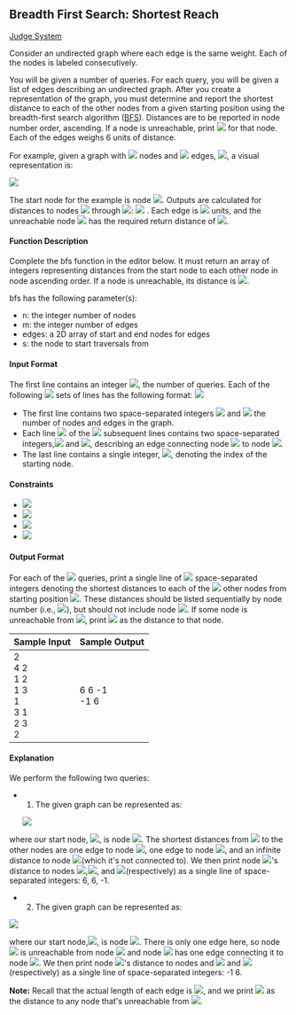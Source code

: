 ## Breadth First Search: Shortest Reach

[Judge System](https://www.hackerrank.com/challenges/bfsshortreach/problem)

Consider an undirected graph where each edge is the same weight. Each of the nodes is labeled consecutively.

You will be given a number of queries. For each query, you will be given a list of edges describing an undirected graph. After you create a representation of the graph, you must determine and report the shortest distance to each of the other nodes from a given starting position using the breadth-first search algorithm ([BFS](https://en.wikipedia.org/wiki/Breadth-first_search)). Distances are to be reported in node number order, ascending. If a node is unreachable, print <img src="https://latex.codecogs.com/svg.latex?\Large&space;-1"> for that node. Each of the edges weighs 6 units of distance.

For example, given a graph with <img src="https://latex.codecogs.com/svg.latex?\Large&space;5"> nodes and <img src="https://latex.codecogs.com/svg.latex?\Large&space;3"> edges, <img src="https://latex.codecogs.com/svg.latex?\Large&space;[1,2],[1,3],[3,4]">, a visual representation is:

![](https://github.com/andy489/Data_Structures_and_Algorithms_CPP/blob/master/assets/Breadth%20First%20Search%20-%20Shortest%20Reach%2001.png)

The start node for the example is node <img src="https://latex.codecogs.com/svg.latex?\Large&space;1">. Outputs are calculated for distances to nodes <img src="https://latex.codecogs.com/svg.latex?\Large&space;2"> through <img src="https://latex.codecogs.com/svg.latex?\Large&space;5">: <img src="https://latex.codecogs.com/svg.latex?\Large&space;[6,6,12,-1]"> . Each edge is <img src="https://latex.codecogs.com/svg.latex?\Large&space;6"> units, and the unreachable node <img src="https://latex.codecogs.com/svg.latex?\Large&space;5"> has the required return distance of <img src="https://latex.codecogs.com/svg.latex?\Large&space;-1">.

#### Function Description

Complete the bfs function in the editor below. It must return an array of integers representing distances from the start node to each other node in node ascending order. If a node is unreachable, its distance is <img src="https://latex.codecogs.com/svg.latex?\Large&space;-1">.

bfs has the following parameter(s):

- n: the integer number of nodes
- m: the integer number of edges
- edges: a 2D array of start and end nodes for edges
- s: the node to start traversals from

#### Input Format

The first line contains an integer <img src="https://latex.codecogs.com/svg.latex?\Large&space;q">, the number of queries. Each of the following <img src="https://latex.codecogs.com/svg.latex?\Large&space;q"> sets of lines has the following format:
<img src="https://latex.codecogs.com/svg.latex?\Large&space;3">

- The first line contains two space-separated integers <img src="https://latex.codecogs.com/svg.latex?\Large&space;n"> and <img src="https://latex.codecogs.com/svg.latex?\Large&space;m"> the number of nodes and edges in the graph.
- Each line <img src="https://latex.codecogs.com/svg.latex?\Large&space;i"> of the <img src="https://latex.codecogs.com/svg.latex?\Large&space;m"> subsequent lines contains two space-separated integers,<img src="https://latex.codecogs.com/svg.latex?\Large&space;u"> and <img src="https://latex.codecogs.com/svg.latex?\Large&space;v">, describing an edge connecting node <img src="https://latex.codecogs.com/svg.latex?\Large&space;u"> to node <img src="https://latex.codecogs.com/svg.latex?\Large&space;v">.
- The last line contains a single integer, <img src="https://latex.codecogs.com/svg.latex?\Large&space;s">, denoting the index of the starting node.

#### Constraints

- <img src="https://latex.codecogs.com/svg.latex?\Large&space;1\le{q}\le{10}">
- <img src="https://latex.codecogs.com/svg.latex?\Large&space;2\le{n}\le{1000}">
- <img src="https://latex.codecogs.com/svg.latex?\Large&space;1\le{m}\le{\frac{n(n-1)}{2}}">
- <img src="https://latex.codecogs.com/svg.latex?\Large&space;1\le{u,v,s}\le{n}">

#### Output Format

For each of the <img src="https://latex.codecogs.com/svg.latex?\Large&space;q"> queries, print a single line of  <img src="https://latex.codecogs.com/svg.latex?\Large&space;n-1"> space-separated integers denoting the shortest distances to each of the <img src="https://latex.codecogs.com/svg.latex?\Large&space;n-1"> other nodes from starting position <img src="https://latex.codecogs.com/svg.latex?\Large&space;s">. These distances should be listed sequentially by node number (i.e., <img src="https://latex.codecogs.com/svg.latex?\Large&space;1,2,...,n">), but should not include node <img src="https://latex.codecogs.com/svg.latex?\Large&space;s">. If some node is unreachable from <img src="https://latex.codecogs.com/svg.latex?\Large&space;s">, print <img src="https://latex.codecogs.com/svg.latex?\Large&space;-1"> as the distance to that node.

Sample Input|Sample Output
-|-
2<br>4 2<br>1 2<br>1 3<br>1<br>3 1<br>2 3<br>2|6 6 -1<br>-1 6

#### Explanation

We perform the following two queries:

- 1. The given graph can be represented as:
   
   ![](https://github.com/andy489/Data_Structures_and_Algorithms_CPP/blob/master/assets/Breadth%20First%20Search%20-%20Shortest%20Reach%2002.png)
   
where our start node, <img src="https://latex.codecogs.com/svg.latex?\Large&space;s">, is node <img src="https://latex.codecogs.com/svg.latex?\Large&space;1">. The shortest distances from <img src="https://latex.codecogs.com/svg.latex?\Large&space;s"> to the other nodes are one edge to node <img src="https://latex.codecogs.com/svg.latex?\Large&space;2">, one edge to node <img src="https://latex.codecogs.com/svg.latex?\Large&space;3">, and an infinite distance to node <img src="https://latex.codecogs.com/svg.latex?\Large&space;4">(which it's not connected to). We then print node <img src="https://latex.codecogs.com/svg.latex?\Large&space;1">'s distance to nodes <img src="https://latex.codecogs.com/svg.latex?\Large&space;2">,<img src="https://latex.codecogs.com/svg.latex?\Large&space;3">, and <img src="https://latex.codecogs.com/svg.latex?\Large&space;4">(respectively) as a single line of space-separated integers: 6, 6, -1.

- 2. The given graph can be represented as:

![](https://github.com/andy489/Data_Structures_and_Algorithms_CPP/blob/master/assets/Breadth%20First%20Search%20-%20Shortest%20Reach%2003.png)

where our start node,<img src="https://latex.codecogs.com/svg.latex?\Large&space;s">, is node <img src="https://latex.codecogs.com/svg.latex?\Large&space;2">. There is only one edge here, so node <img src="https://latex.codecogs.com/svg.latex?\Large&space;1"> is unreachable from node <img src="https://latex.codecogs.com/svg.latex?\Large&space;2"> and node <img src="https://latex.codecogs.com/svg.latex?\Large&space;3"> has one edge connecting it to node <img src="https://latex.codecogs.com/svg.latex?\Large&space;2">. We then print node <img src="https://latex.codecogs.com/svg.latex?\Large&space;2">'s distance to nodes and <img src="https://latex.codecogs.com/svg.latex?\Large&space;1"> and <img src="https://latex.codecogs.com/svg.latex?\Large&space;3">(respectively) as a single line of space-separated integers: -1 6.

**Note:** Recall that the actual length of each edge is <img src="https://latex.codecogs.com/svg.latex?\Large&space;6">, and we print <img src="https://latex.codecogs.com/svg.latex?\Large&space;-1"> as the distance to any node that's unreachable from <img src="https://latex.codecogs.com/svg.latex?\Large&space;s">.
